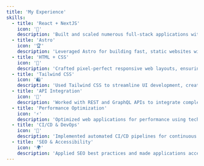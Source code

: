 ```yaml
---
title: 'My Experience'
skills:
  - title: 'React + NextJS'
    icon: '💼'
    description: 'Built and scaled numerous full-stack applications with React and Next.js. Expertise in SSR, dynamic routing, and API integration. Ensured optimal performance and SEO for large-scale projects.'
  - title: 'Astro'
    icon: '🏆'
    description: 'Leveraged Astro for building fast, static websites with excellent performance and SEO, optimizing content delivery across various platforms.'
  - title: 'HTML + CSS'
    icon: '🎨'
    description: 'Crafted pixel-perfect responsive web layouts, ensuring a flawless user experience across devices and browsers. Mastery of semantic HTML and advanced CSS techniques like Flexbox and Grid.'
  - title: 'Tailwind CSS'
    icon: '🛍️'
    description: 'Used Tailwind CSS to streamline UI development, creating highly customizable and responsive designs quickly. Familiar with Tailwind’s utility-first approach and theming capabilities.'
  - title: 'API Integration'
    icon: '🔌'
    description: 'Worked with REST and GraphQL APIs to integrate complex services into applications, ensuring smooth data flow and seamless user interactions.'
  - title: 'Performance Optimization'
    icon: '⚡'
    description: 'Optimized web applications for performance using techniques such as lazy loading, code splitting, and efficient state management to ensure smooth and fast user experiences.'
  - title: 'CI/CD & DevOps'
    icon: '🔧'
    description: 'Implemented automated CI/CD pipelines for continuous integration and deployment using GitHub Actions, CircleCI, and Docker for a smoother development process.'
  - title: 'SEO & Accessibility'
    icon: '🌍'
    description: 'Applied SEO best practices and made applications accessible by following WCAG guidelines, ensuring inclusive user experiences while improving search engine rankings.'
---
```

